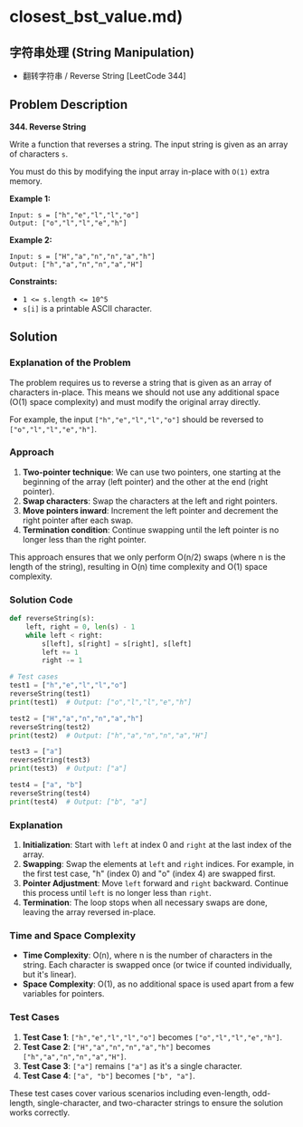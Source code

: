 # closest_bst_value.md)

## 字符串处理 (String Manipulation)
- 翻转字符串 / Reverse String [LeetCode 344]

## Problem Description

**344. Reverse String**

Write a function that reverses a string. The input string is given as an array of characters `s`.

You must do this by modifying the input array in-place with `O(1)` extra memory.

**Example 1:**
```
Input: s = ["h","e","l","l","o"]
Output: ["o","l","l","e","h"]
```

**Example 2:**
```
Input: s = ["H","a","n","n","a","h"]
Output: ["h","a","n","n","a","H"]
```

**Constraints:**
- `1 <= s.length <= 10^5`
- `s[i]` is a printable ASCII character.

## Solution

### Explanation of the Problem
The problem requires us to reverse a string that is given as an array of characters in-place. This means we should not use any additional space (O(1) space complexity) and must modify the original array directly. 

For example, the input `["h","e","l","l","o"]` should be reversed to `["o","l","l","e","h"]`.

### Approach
1. **Two-pointer technique**: We can use two pointers, one starting at the beginning of the array (left pointer) and the other at the end (right pointer).
2. **Swap characters**: Swap the characters at the left and right pointers.
3. **Move pointers inward**: Increment the left pointer and decrement the right pointer after each swap.
4. **Termination condition**: Continue swapping until the left pointer is no longer less than the right pointer.

This approach ensures that we only perform O(n/2) swaps (where n is the length of the string), resulting in O(n) time complexity and O(1) space complexity.

### Solution Code
```python
def reverseString(s):
    left, right = 0, len(s) - 1
    while left < right:
        s[left], s[right] = s[right], s[left]
        left += 1
        right -= 1

# Test cases
test1 = ["h","e","l","l","o"]
reverseString(test1)
print(test1)  # Output: ["o","l","l","e","h"]

test2 = ["H","a","n","n","a","h"]
reverseString(test2)
print(test2)  # Output: ["h","a","n","n","a","H"]

test3 = ["a"]
reverseString(test3)
print(test3)  # Output: ["a"]

test4 = ["a", "b"]
reverseString(test4)
print(test4)  # Output: ["b", "a"]
```

### Explanation
1. **Initialization**: Start with `left` at index 0 and `right` at the last index of the array.
2. **Swapping**: Swap the elements at `left` and `right` indices. For example, in the first test case, "h" (index 0) and "o" (index 4) are swapped first.
3. **Pointer Adjustment**: Move `left` forward and `right` backward. Continue this process until `left` is no longer less than `right`.
4. **Termination**: The loop stops when all necessary swaps are done, leaving the array reversed in-place.

### Time and Space Complexity
- **Time Complexity**: O(n), where n is the number of characters in the string. Each character is swapped once (or twice if counted individually, but it's linear).
- **Space Complexity**: O(1), as no additional space is used apart from a few variables for pointers.

### Test Cases
1. **Test Case 1**: `["h","e","l","l","o"]` becomes `["o","l","l","e","h"]`.
2. **Test Case 2**: `["H","a","n","n","a","h"]` becomes `["h","a","n","n","a","H"]`.
3. **Test Case 3**: `["a"]` remains `["a"]` as it's a single character.
4. **Test Case 4**: `["a", "b"]` becomes `["b", "a"]`.

These test cases cover various scenarios including even-length, odd-length, single-character, and two-character strings to ensure the solution works correctly.